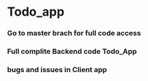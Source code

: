 # Todo_app

 ### Go to master brach for full code access
 
 ### Full complite Backend code Todo_App

 ### bugs and issues in Client app
